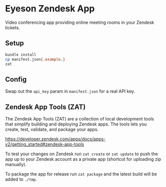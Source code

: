 # Eyeson Zendesk App

Video conferencing app providing online meeting rooms in your Zendesk tickets.

## Setup

```sh
bundle install
cp manifest.json{.example,}
zat
```

## Config

Swap out the `api_key` param in `manifest.json` for a real API key.


## Zendesk App Tools (ZAT)

The Zendesk App Tools (ZAT) are a collection of local development tools that
simplify building and deploying Zendesk apps. The tools lets you create, test,
validate, and package your apps.

https://developer.zendesk.com/apps/docs/apps-v2/getting_started#zendesk-app-tools

To test your changes on Zendesk run `zat create` or `zat update` to push the app
up to your Zendesk account as a private app (shortcut for uploading zip manually).

To package the app for release run `zat package` and the latest build will be
added to `./tmp`.
